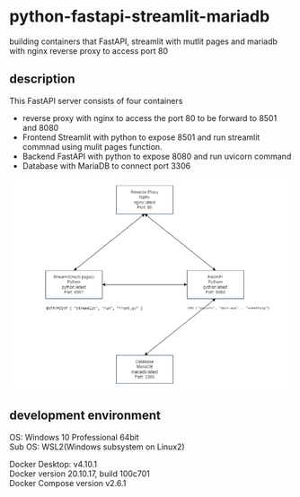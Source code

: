 # python-fastapi-streamlit-mariadb
building containers that FastAPI, streamlit with mutlit pages and mariadb with nginx reverse proxy to access port 80

## description
This FastAPI server consists of four containers
- reverse proxy with nginx to access the port 80 to be forward to 8501 and 8080
- Frontend Streamlit with python to expose 8501 and run streamlit commnad using mulit pages function.
- Backend FastAPI with python to expose 8080 and run uvicorn command
- Database with MariaDB to connect port 3306

![architecture](https://raw.githubusercontent.com/kzgitdev/python-fastapi-streamlit-mariadb/main/architecture.png)

## development environment
OS: Windows 10 Professional 64bit  
Sub OS: WSL2(Windows subsystem on Linux2)  

Docker Desktop: v4.10.1  
Docker version 20.10.17, build 100c701  
Docker Compose version v2.6.1  


